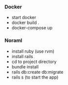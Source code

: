 
### Docker
- start docker
- docker build .
- docker-compose up

### Noraml

- install ruby (use rvm)
- install rails
- cd to project directory 
- bundle install
- rails db:create db:migrate
- rails s (to start the app)



